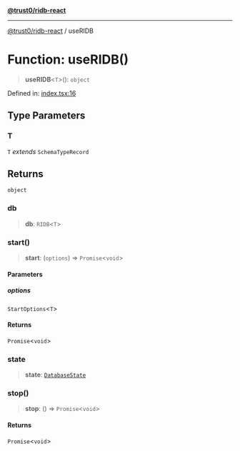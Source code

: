 [**@trust0/ridb-react**](../README.md)

***

[@trust0/ridb-react](../README.md) / useRIDB

# Function: useRIDB()

> **useRIDB**\<`T`\>(): `object`

Defined in: [index.tsx:16](https://github.com/trust0-project/RIDB/blob/dadb7562efa81f891f1f7cc24d5ad8f9fb46af94/packages/ridb-react/src/index.tsx#L16)

## Type Parameters

### T

`T` *extends* `SchemaTypeRecord`

## Returns

`object`

### db

> **db**: `RIDB`\<`T`\>

### start()

> **start**: (`options`) => `Promise`\<`void`\>

#### Parameters

##### options

`StartOptions`\<`T`\>

#### Returns

`Promise`\<`void`\>

### state

> **state**: [`DatabaseState`](../type-aliases/DatabaseState.md)

### stop()

> **stop**: () => `Promise`\<`void`\>

#### Returns

`Promise`\<`void`\>
